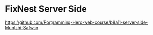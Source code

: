 # FixNest Server Side

https://github.com/Porgramming-Hero-web-course/b8a11-server-side-Muntahi-Safwan
